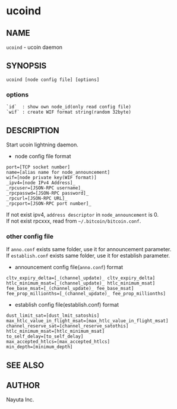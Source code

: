 # ucoind

## NAME

`ucoind` - ucoin daemon

## SYNOPSIS

    ucoind [node config file] [options]

### options

    `id`  : show own node_id(only read config file)
    `wif` : create WIF format string(random 32byte)

## DESCRIPTION

Start ucoin lightning daemon.

* node config file format

```text
port=[TCP socket number]
name=[alias name for node_announcement]
wif=[node private key(WIF format)]
_ipv4=[node IPv4 Address]_
_rpcuser=[JSON-RPC username]_
_rpcpasswd=[JSON-RPC password]_
_rpcurl=[JSON-RPC URL]_
_rpcport=[JSON-RPC port number]_
```

If not exist ipv4, `address descriptor` in `node_announcement` is 0.  
If not exist rpcxxx, read from `~/.bitcoin/bitcoin.conf`.

### other config file

If `anno.conf` exists same folder, use it for announcement parameter.  
If `establish.conf` exists same folder, use it for establish parameter.  

* announcement config file(`anno.conf`) format

```text
cltv_expiry_delta=[_(channel_update)_ cltv_expiry_delta]
htlc_minimum_msat=[_(channel_update)_ htlc_minimum_msat]
fee_base_msat=[_(channel_update)_ fee_base_msat]
fee_prop_millionths=[_(channel_update)_ fee_prop_millionths]
```

* establish config file(establish.conf) format

```text
dust_limit_sat=[dust_lmit_satoshis]
max_htlc_value_in_flight_msat=[max_htlc_value_in_flight_msat]
channel_reserve_sat=[channel_reserve_satothis]
htlc_minimum_msat=[htlc_minimum_msat]
to_self_delay=[to_self_delay]
max_accepted_htlcs=[max_accepted_htlcs]
min_depth=[minimum_depth]
```

## SEE ALSO

## AUTHOR

Nayuta Inc.
